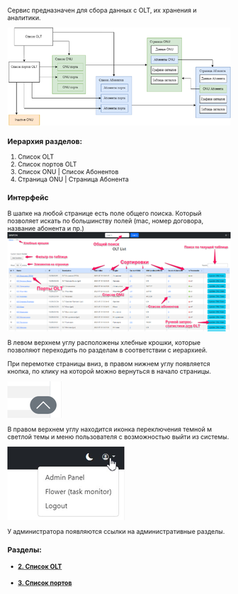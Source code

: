 Сервис предназначен для сбора данных с OLT, их хранения и аналитики.


![MNPON-interface.png](MNPON-interface.png)

### Иерархия разделов:
1. Список OLT
2. Список портов OLT
3. Список ONU | Список Абонентов
4. Страница ONU | Страница Абонента


### Интерфейс
В шапке на любой странице есть поле общего поиска. Который позволяет искать по большинству полей (mac, номер договора, название абонента и пр.)
![](Pasted%20image%2020240306024846.png)

В левом верхнем углу расположены хлебные крошки, которые позволяют переходить по разделам в соответствии с иерархией.

При перемотке страницы вниз, в правом нижнем углу появляется кнопка, по клику на которой можно вернуться в начало страницы.

![](Pasted%20image%2020240306025216.png)

В правом верхнем углу находится иконка переключения темной м светлой темы и меню пользователя с возможностью выйти из системы.

![](Pasted%20image%2020240306025501.png)

У администратора появляются ссылки на административные разделы.


### Разделы:
- #### [2. Список OLT](2.%20Список%20OLT.md)
- #### [3. Список портов](3.%20Список%20портов.md)

